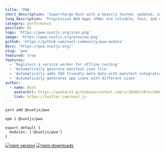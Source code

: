 ```yaml
---
title: 'PWA'
short_description: 'Supercharge Nuxt with a heavily tested, updated, zero-config and stable PWA solution!'
long_description: 'Progressive Web Apps (PWA) are reliable, fast, and engaging, although there are many things that can take a PWA from a baseline to exemplary experience.'
category: performance
position: 61
logo: 'https://pwa.nuxtjs.org/icon.png'
image: 'https://pwa.nuxtjs.org/preview.png'
github: 'https://github.com/nuxt-community/pwa-module'
docs: 'https://pwa.nuxtjs.org/'
slug: 'pwa'
featured: true
features:
  - 'Registers a service worker for offline caching'
  - 'Automatically generate manifest.json file'
  - 'Automatically adds SEO friendly meta data with manifest integration'
  - 'Automatically generates app icons with different sizes'
author:
  - name: Nuxt
    avatarUrl: https://avatars1.githubusercontent.com/u/29566738?s=200&v=4
    link: https://twitter.com/nuxt_js
---
```


<code-group>
<code-block label="Yarn" active>

```bash
yarn add @nuxtjs/pwa
```

  </code-block>
  <code-block label="NPM">

```bash
npm i @nuxtjs/pwa
```

  </code-block>
</code-group>

```js{}[nuxt.config.js]
export default {
  modules: ['@nuxtjs/pwa']
}
```

<docs-button :docs="docs"></docs-button>

<authors :authors="authors"></authors>

<npm-buttons>
  <a href="https://npmjs.com/package/@nuxtjs/pwa" rel="nofollow"><img src="https://camo.githubusercontent.com/62bc851b7e15ae15e249d64bd2f9c32b426df848/68747470733a2f2f696d672e736869656c64732e696f2f6e706d2f762f406e7578746a732f7077612f6c61746573742e7376673f7374796c653d666c61742d737175617265" alt="npm version" data-canonical-src="https://img.shields.io/npm/v/@nuxtjs/pwa/latest.svg?style=flat-square" style="max-width:100%;"></a>
  <a href="https://npmjs.com/package/@nuxtjs/pwa" rel="nofollow"><img src="https://camo.githubusercontent.com/2753d9ef814c6106792a9ea5d99a3b9ce7ada572/68747470733a2f2f696d672e736869656c64732e696f2f6e706d2f64742f406e7578746a732f7077612e7376673f7374796c653d666c61742d737175617265" alt="npm downloads" data-canonical-src="https://img.shields.io/npm/dt/@nuxtjs/pwa.svg?style=flat-square" style="max-width:100%;"></a>
</npm-buttons>
